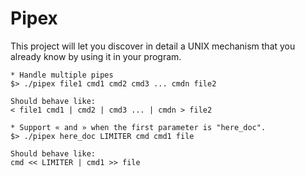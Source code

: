 # Pipex

This project will let you discover in detail a UNIX mechanism that you already know
by using it in your program.

```  
* Handle multiple pipes
$> ./pipex file1 cmd1 cmd2 cmd3 ... cmdn file2

Should behave like:
< file1 cmd1 | cmd2 | cmd3 ... | cmdn > file2
````
```
* Support « and » when the first parameter is "here_doc".
$> ./pipex here_doc LIMITER cmd cmd1 file

Should behave like:
cmd << LIMITER | cmd1 >> file
```
